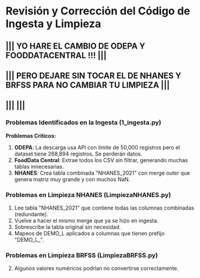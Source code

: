# Revisión y Corrección del Código de Ingesta y Limpieza

##  |||  YO HARE EL CAMBIO DE ODEPA Y FOODDATACENTRAL !!!                        |||
##  |||  PERO DEJARE SIN TOCAR EL DE NHANES Y BRFSS PARA NO CAMBIAR TU LIMPIEZA  |||
##  |||                                                                          |||

### Problemas Identificados en la Ingesta (1_ingesta.py)

**Problemas Críticos:**

1. **ODEPA**: La descarga usa API con límite de 50,000 registros pero el dataset tiene 268,894 registros. Se perderán datos.
2. **FoodData Central**: Extrae todos los CSV sin filtrar, generando muchas tablas innecesarias.
3. **NHANES**: Crea tabla combinada "NHANES_2021" con merge outer que genera matriz muy grande y con muchos NaN.

### Problemas en Limpieza NHANES (LimpiezaNHANES.py)

1. Lee tabla "NHANES_2021" que contiene todas las columnas combinadas (redundante).
2. Vuelve a hacer el mismo merge que ya se hizo en ingesta.
3. Sobrescribe la tabla original sin necesidad.
4. Mapeos de DEMO_L aplicados a columnas que tienen prefijo "DEMO_L_".

### Problemas en Limpieza BRFSS (LimpiezaBRFSS.py)
2. Algunos valores numéricos podrían no convertirse correctamente.

